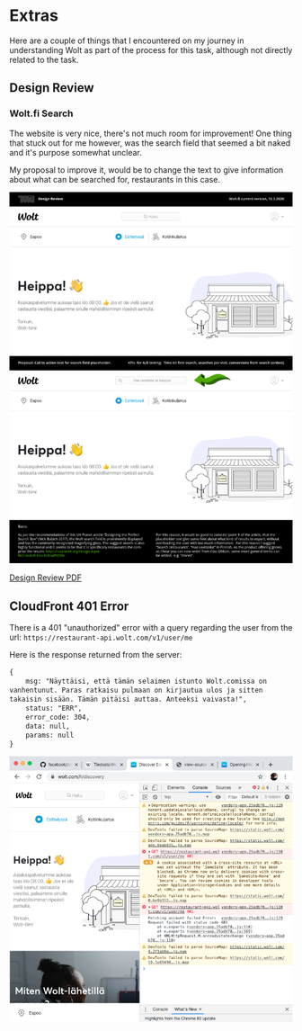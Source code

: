 # Extras

Here are a couple of things that I encountered on my journey in understanding Wolt as part of the process for this task, although not directly related to the task.

## Design Review

### Wolt.fi Search

The website is very nice, there's not much room for improvement! One thing that stuck out for me however, was the search field that seemed a bit naked and it's purpose somewhat unclear.

My proposal to improve it, would be to change the text to give information about what can be searched for, restaurants in this case.

![Screenshot](/bonus/wolt.fi-design-review-search.png?raw=true "Screenshot")

[Design Review PDF](/bonus/wolt.fi-design-review-search.pdf?raw=true)

## CloudFront 401 Error

There is a 401 "unauthorized" error with a query regarding the user from the url: `https://restaurant-api.wolt.com/v1/user/me`

Here is the response returned from the server:
```
{
    msg: "Näyttäisi, että tämän selaimen istunto Wolt.comissa on vanhentunut. Paras ratkaisu pulmaan on kirjautua ulos ja sitten takaisin sisään. Tämän pitäisi auttaa. Anteeksi vaivasta!",
    status: "ERR",
    error_code: 304,
    data: null,
    params: null
}
```

![401 Error](/bonus/Wolt.fi_401_error.png?raw=true "401 Error")